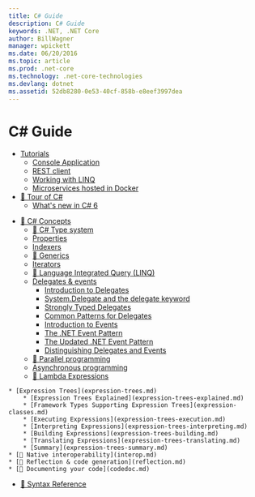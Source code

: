 ```yaml
---
title: C# Guide
description: C# Guide
keywords: .NET, .NET Core
author: BillWagner
manager: wpickett
ms.date: 06/20/2016
ms.topic: article
ms.prod: .net-core
ms.technology: .net-core-technologies
ms.devlang: dotnet
ms.assetid: 52db8280-0e53-40cf-858b-e8eef3997dea
---
```


# C# Guide

* [Tutorials](tutorials/index.md)
    * [Console Application](tutorials/console-teleprompter.md)
    * [REST client](tutorials/console-webapiclient.md)
    * [Working with LINQ](tutorials/working-with-linq.md)
    * [Microservices hosted in Docker](tutorials/microservices.md)
* [🔧 Tour of C#](features.md)
    * [What's new in C# 6](csharp-6.md)
<!-- This page, or its parent should point to the Roslyn repo for folks that want
to know what's next -->
* [🔧 C# Concepts](concepts.md)
    * [🔧 C# Type system](type-system.md)
    * [Properties](properties.md)
    * [Indexers](indexers.md)
    * [🔧 Generics](generics.md)
    * [Iterators](iterators.md)
    * [🔧 Language Integrated Query (LINQ)](linq.md)
    * [Delegates & events](delegates-events.md)
        * [Introduction to Delegates](delegates-overview.md)
        * [System.Delegate and the delegate keyword](delegate-class.md)
        * [Strongly Typed Delegates](delegates-strongly-typed.md)
        * [Common Patterns for Delegates](delegates-patterns.md)
        * [Introduction to Events](events-overview.md)
        * [The .NET Event Pattern](event-pattern.md)
        * [The Updated .NET Event Pattern](modern-events.md)
        * [Distinguishing Delegates and Events](distinguish-delegates-events.md)
    * [🔧 Parallel programming](parallel.md)
    * [Asynchronous programming](async.md)
    * [🔧 Lambda Expressions](lambda-expressions.md)
<!-- This is a sidebar the delegates topics. I don't think it
    needs to be linked into the TOC, but I wanted to leave it 
    to get your thoughts. If it does belong in the TOC,
    this is the location:
        * [Implicitly Typed Lambda Expressions](implicitly-typed-lambda-expressions.md)
-->
    * [Expression Trees](expression-trees.md)
        * [Expression Trees Explained](expression-trees-explained.md)
        * [Framework Types Supporting Expression Trees](expression-classes.md)
        * [Executing Expressions](expression-trees-execution.md)
        * [Interpreting Expressions](expression-trees-interpreting.md)
        * [Building Expressions](expression-trees-building.md)
        * [Translating Expressions](expression-trees-translating.md)
        * [Summary](expression-trees-summary.md)
    * [🔧 Native interoperability](interop.md)
    * [🔧 Reflection & code generation](reflection.md)
    * [🔧 Documenting your code](codedoc.md) 
* [🔧 Syntax Reference](syntax.md)
